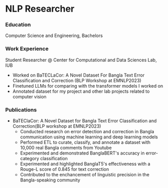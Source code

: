 # NLP Researcher

### Education
Computer Science and Engineering, Bachelors


### Work Experience
Student Researcher @ Center for Computational and Data Sciences Lab, IUB
- Worked on BaTECLaCor: A Novel Dataset For Bangla Text Error Classification and Correction (BLP Workshop at EMNLP2023)
- Finetuned LLMs for comparing with the transformer models I worked on
- Annotated dataset for my project and other lab projects related to computer vision

### Publications
- BaTEClaCor: A Novel Dataset for Bangla Text Error Classification and Correction(BLP workshop at EMNLP2023)
    + Conducted research on error detection and correction in Bangla communication using machine learning and deep learning models
    + Performed ETL to curate, classify, and annotate a dataset with 10,000 real Bangla comments from Youtube
    + Experimented and demonstrated BanglaBERT's accuracy in error-category classification
    + Experimented and highlighted BanglaT5's effectiveness with a Rouge-L score of 0.845 for text correction
    + Contributed to the enchancement of linguistic precision in the Bangla-speaking community
